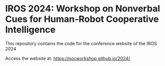 # IROS 2024: Workshop on Nonverbal Cues for Human-Robot Cooperative Intelligence

This repository contains the code for the conference website of the IROS 2024

Access the website at: https://nocworkshop.github.io/2024/